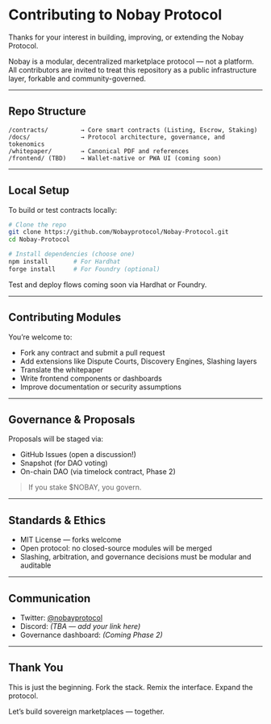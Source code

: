 # Contributing to Nobay Protocol

Thanks for your interest in building, improving, or extending the Nobay Protocol.

Nobay is a modular, decentralized marketplace protocol — not a platform. All contributors are invited to treat this repository as a public infrastructure layer, forkable and community-governed.

---

## Repo Structure

```
/contracts/         → Core smart contracts (Listing, Escrow, Staking)
/docs/              → Protocol architecture, governance, and tokenomics
/whitepaper/        → Canonical PDF and references
/frontend/ (TBD)    → Wallet-native or PWA UI (coming soon)
```

---

## Local Setup

To build or test contracts locally:

```bash
# Clone the repo
git clone https://github.com/Nobayprotocol/Nobay-Protocol.git
cd Nobay-Protocol

# Install dependencies (choose one)
npm install       # For Hardhat
forge install     # For Foundry (optional)
```

Test and deploy flows coming soon via Hardhat or Foundry.

---

## Contributing Modules

You’re welcome to:
- Fork any contract and submit a pull request  
- Add extensions like Dispute Courts, Discovery Engines, Slashing layers  
- Translate the whitepaper  
- Write frontend components or dashboards  
- Improve documentation or security assumptions

---

## Governance & Proposals

Proposals will be staged via:
- GitHub Issues (open a discussion!)
- Snapshot (for DAO voting)
- On-chain DAO (via timelock contract, Phase 2)

> If you stake $NOBAY, you govern.

---

## Standards & Ethics

- MIT License — forks welcome  
- Open protocol: no closed-source modules will be merged  
- Slashing, arbitration, and governance decisions must be modular and auditable

---

## Communication

- Twitter: [@nobayprotocol](https://twitter.com/nobayprotocol)  
- Discord: *(TBA — add your link here)*  
- Governance dashboard: *(Coming Phase 2)*

---

## Thank You

This is just the beginning. Fork the stack. Remix the interface. Expand the protocol.

Let’s build sovereign marketplaces — together.
